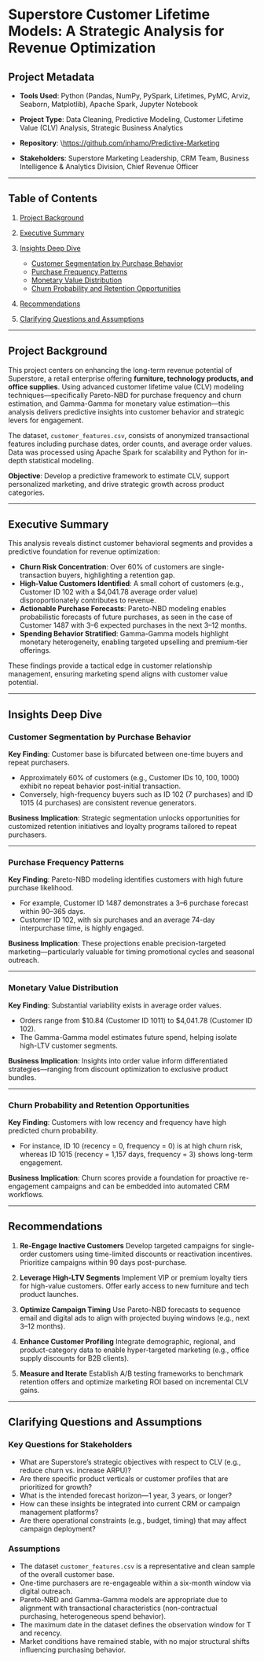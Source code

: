 # Superstore Customer Lifetime Models: A Strategic Analysis for Revenue Optimization

## Project Metadata

* **Tools Used**: Python (Pandas, NumPy, PySpark, Lifetimes, PyMC, Arviz, Seaborn, Matplotlib), Apache Spark, Jupyter Notebook
  
* **Project Type**: Data Cleaning, Predictive Modeling, Customer Lifetime Value (CLV) Analysis, Strategic Business Analytics
  
* **Repository**: \https://github.com/inhamo/Predictive-Marketing
  
* **Stakeholders**: Superstore Marketing Leadership, CRM Team, Business Intelligence & Analytics Division, Chief Revenue Officer

---

## Table of Contents

1. [Project Background](#project-background)
2. [Executive Summary](#executive-summary)
3. [Insights Deep Dive](#insights-deep-dive)

   * [Customer Segmentation by Purchase Behavior](#customer-segmentation-by-purchase-behavior)
   * [Purchase Frequency Patterns](#purchase-frequency-patterns)
   * [Monetary Value Distribution](#monetary-value-distribution)
   * [Churn Probability and Retention Opportunities](#churn-probability-and-retention-opportunities)
4. [Recommendations](#recommendations)
5. [Clarifying Questions and Assumptions](#clarifying-questions-and-assumptions)

---

## Project Background

This project centers on enhancing the long-term revenue potential of Superstore, a retail enterprise offering **furniture, technology products, and office supplies**. Using advanced customer lifetime value (CLV) modeling techniques—specifically Pareto-NBD for purchase frequency and churn estimation, and Gamma-Gamma for monetary value estimation—this analysis delivers predictive insights into customer behavior and strategic levers for engagement.

The dataset, `customer_features.csv`, consists of anonymized transactional features including purchase dates, order counts, and average order values. Data was processed using Apache Spark for scalability and Python for in-depth statistical modeling.

**Objective**: Develop a predictive framework to estimate CLV, support personalized marketing, and drive strategic growth across product categories.

---

## Executive Summary

This analysis reveals distinct customer behavioral segments and provides a predictive foundation for revenue optimization:

* **Churn Risk Concentration**: Over 60% of customers are single-transaction buyers, highlighting a retention gap.
* **High-Value Customers Identified**: A small cohort of customers (e.g., Customer ID 102 with a \$4,041.78 average order value) disproportionately contributes to revenue.
* **Actionable Purchase Forecasts**: Pareto-NBD modeling enables probabilistic forecasts of future purchases, as seen in the case of Customer 1487 with 3–6 expected purchases in the next 3–12 months.
* **Spending Behavior Stratified**: Gamma-Gamma models highlight monetary heterogeneity, enabling targeted upselling and premium-tier offerings.

These findings provide a tactical edge in customer relationship management, ensuring marketing spend aligns with customer value potential.

---

## Insights Deep Dive

### Customer Segmentation by Purchase Behavior

**Key Finding**: Customer base is bifurcated between one-time buyers and repeat purchasers.

* Approximately 60% of customers (e.g., Customer IDs 10, 100, 1000) exhibit no repeat behavior post-initial transaction.
* Conversely, high-frequency buyers such as ID 102 (7 purchases) and ID 1015 (4 purchases) are consistent revenue generators.

**Business Implication**: Strategic segmentation unlocks opportunities for customized retention initiatives and loyalty programs tailored to repeat purchasers.

---

### Purchase Frequency Patterns

**Key Finding**: Pareto-NBD modeling identifies customers with high future purchase likelihood.

* For example, Customer ID 1487 demonstrates a 3–6 purchase forecast within 90–365 days.
* Customer ID 102, with six purchases and an average 74-day interpurchase time, is highly engaged.

**Business Implication**: These projections enable precision-targeted marketing—particularly valuable for timing promotional cycles and seasonal outreach.

---

### Monetary Value Distribution

**Key Finding**: Substantial variability exists in average order values.

* Orders range from \$10.84 (Customer ID 1011) to \$4,041.78 (Customer ID 102).
* The Gamma-Gamma model estimates future spend, helping isolate high-LTV customer segments.

**Business Implication**: Insights into order value inform differentiated strategies—ranging from discount optimization to exclusive product bundles.

---

### Churn Probability and Retention Opportunities

**Key Finding**: Customers with low recency and frequency have high predicted churn probability.

* For instance, ID 10 (recency = 0, frequency = 0) is at high churn risk, whereas ID 1015 (recency = 1,157 days, frequency = 3) shows long-term engagement.

**Business Implication**: Churn scores provide a foundation for proactive re-engagement campaigns and can be embedded into automated CRM workflows.

---

## Recommendations

1. **Re-Engage Inactive Customers**
   Develop targeted campaigns for single-order customers using time-limited discounts or reactivation incentives. Prioritize campaigns within 90 days post-purchase.

2. **Leverage High-LTV Segments**
   Implement VIP or premium loyalty tiers for high-value customers. Offer early access to new furniture and tech product launches.

3. **Optimize Campaign Timing**
   Use Pareto-NBD forecasts to sequence email and digital ads to align with projected buying windows (e.g., next 3–12 months).

4. **Enhance Customer Profiling**
   Integrate demographic, regional, and product-category data to enable hyper-targeted marketing (e.g., office supply discounts for B2B clients).

5. **Measure and Iterate**
   Establish A/B testing frameworks to benchmark retention offers and optimize marketing ROI based on incremental CLV gains.

---

## Clarifying Questions and Assumptions

### Key Questions for Stakeholders

* What are Superstore’s strategic objectives with respect to CLV (e.g., reduce churn vs. increase ARPU)?
* Are there specific product verticals or customer profiles that are prioritized for growth?
* What is the intended forecast horizon—1 year, 3 years, or longer?
* How can these insights be integrated into current CRM or campaign management platforms?
* Are there operational constraints (e.g., budget, timing) that may affect campaign deployment?

### Assumptions

* The dataset `customer_features.csv` is a representative and clean sample of the overall customer base.
* One-time purchasers are re-engageable within a six-month window via digital outreach.
* Pareto-NBD and Gamma-Gamma models are appropriate due to alignment with transactional characteristics (non-contractual purchasing, heterogeneous spend behavior).
* The maximum date in the dataset defines the observation window for T and recency.
* Market conditions have remained stable, with no major structural shifts influencing purchasing behavior.


